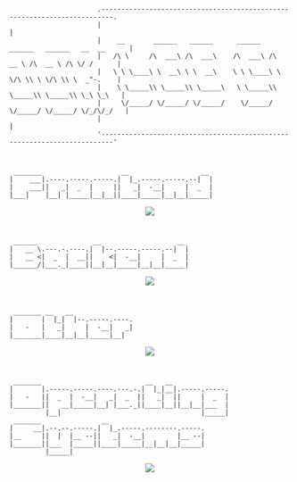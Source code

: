 
```
                      .-------------------------------------------------------------------------.
                      |                                                                         |
                      |    __       ______   ______      ______   ______   ______   __  __      |
                      |   /\ \     /\  ___\ /\  ___\    /\  ___\ /\  __ \ /\  __ \ /\ \/ /      |
                      |   \ \ \____\ \  __\ \ \  __\    \ \ \____\ \ \/\ \\ \ \/\ \\ \  _"-.    |
                      |    \ \_____\\ \_____\\ \_____\   \ \_____\\ \_____\\ \_____\\ \_\ \_\   |
                      |     \/_____/ \/_____/ \/_____/    \/_____/ \/_____/ \/_____/ \/_/\/_/   |
                      |                                                                         |
                      '-------------------------------------------------------------------------'
```


#
```
 _______                    __                  __ 
|    ___|.----.-----.-----.|  |_.-----.-----.--|  |
|    ___||   _|  _  |     ||   _|  -__|     |  _  |
|___|    |__| |_____|__|__||____|_____|__|__|_____|
```
<p align="center">
  <a href="https://skillicons.dev">
    <img src="https://skillicons.dev/icons?i=html,css,bootstrap,react" />
  </a>
</p>

# 
```
 ______              __                   __ 
|   __ \.---.-.----.|  |--.-----.-----.--|  |
|   __ <|  _  |  __||    <|  -__|     |  _  |
|______/|___._|____||__|__|_____|__|__|_____|
```
<p align="center">
  <a href="https://skillicons.dev">
    <img src="https://skillicons.dev/icons?i=c,cpp,cs,kotlin,java,js,ts,lua,py" />
  </a>
</p>

# 
```
 _______ __   __               
|       |  |_|  |--.-----.----.
|   -   |   _|     |  -__|   _|
|_______|____|__|__|_____|__|  
```
<p align="center">
  <a href="https://skillicons.dev">
    <img src="https://skillicons.dev/icons?i=git,github,cmake,gradle,pytorch,arduino,androidstudio,nodejs,npm,vite,pycharm,unity,visualstudio,vscode" />
  </a>
</p>

#
```
 _______                          __   __              
|       |.-----.-----.----.---.-.|  |_|__|.-----.-----.
|   -   ||  _  |  -__|   _|  _  ||   _|  ||     |  _  |
|_______||   __|_____|__| |___._||____|__||__|__|___  |
         |__|                                   |_____|
 _______               __                              
|     __|.--.--.-----.|  |_.-----.--------.-----.      
|__     ||  |  |__ --||   _|  -__|        |__ --|      
|_______||___  |_____||____|_____|__|__|__|_____|      
         |_____|                                       
```
<p align="center">
  <a href="https://skillicons.dev">
    <img src="https://skillicons.dev/icons?i=arch,windows,ubuntu,bsd,mint" />
  </a>
</p>
